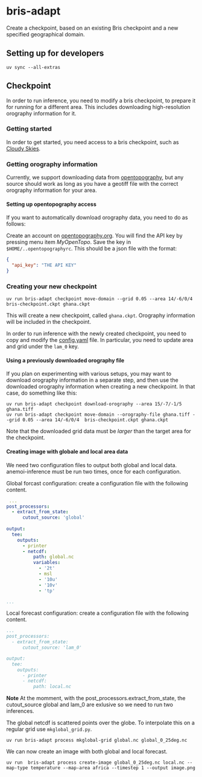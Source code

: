 # bris-adapt

Create a checkpoint, based on an existing Bris checkpoint and a new specified geographical domain.

## Setting up for developers

```shell
uv sync --all-extras
```

## Checkpoint

In order to run inference, you need to modify a bris checkpoint, to prepare it for running for a different area.
This includes downloading high-resolution orography information for it.

### Getting started

In order to get started, you need access to a bris checkpoint, such as [Cloudy Skies](https://huggingface.co/met-no/bris_cloudy-skies).

### Getting orography information

Currently, we support downloading data from [opentopography](https://portal.opentopography.org/raster?opentopoID=OTSRTM.042013.4326.1), but any source should work as long as you have a geotiff file with the correct orography information for your area.

#### Setting up opentopography access

If you want to automatically download orography data, you need to do as follows:

Create an account on [opentopography.org](https://portal.opentopography.org/login). You will find the API key by pressing menu item _MyOpenTopo_.
Save the key in `$HOME/..opentopographyrc`. This should be a json file with the format:

```json
{
  "api_key": "THE API KEY"
}
```

### Creating your new checkpoint

```shell
uv run bris-adapt checkpoint move-domain --grid 0.05 --area 14/-6/0/4 bris-checkpoint.ckpt ghana.ckpt
```

This will create a new checkpoint, called `ghana.ckpt`. Orography information will be included in the checkpoint.

In order to run inference with the newly created checkpoint, you need to copy and modify the [config.yaml](config.yaml) file.
In particular, you need to update area and grid under the `lam_0` key.

#### Using a previously downloaded orography file

If you plan on experimenting with various setups, you may want to download orography information in a separate step, and then use the downloaded orography information when creating a new checkpoint.
In that case, do something like this:

```shell
uv run bris-adapt checkpoint download-orography --area 15/-7/-1/5 ghana.tiff
uv run bris-adapt checkpoint move-domain --orography-file ghana.tiff --grid 0.05 --area 14/-6/0/4  bris-checkpoint.ckpt ghana.ckpt
```

Note that the downloaded grid data must be _larger_ than the target area for the checkpoint.

#### Creating image with globale and local area data

We need two configuration files to output both global and local data. anemoi-inference must be run two times, once for each configuration.

Global forcast configuration: create a configuration file with the following content.

```yaml
 ...
post_processors: 
  - extract_from_state: 
      cutout_source: 'global'
  
output:
  tee:
    outputs:
      - printer
      - netcdf: 
          path: global.nc
          variables:
            - '2t'
            - msl
            - '10u'
            - '10v'
            - 'tp'

...
```

Local forecast configuration: create a configuration file with the following content.

```yaml
...
post_processors: 
  - extract_from_state: 
      cutout_source: 'lam_0'

output:
  tee:
    outputs:
      - printer
      - netcdf: 
          path: local.nc

```

**Note** At the momment, with the post_processors.extract_from_state, the cutout_source global and lam_0 are exlusive so we need to run two inferences.

The global netcdf is scattered points over the globe. To interpolate this on a regular grid use `mkglobal_grid.py`. 

```shell
uv run bris-adapt process mkglobal-grid global.nc global_0_25deg.nc
```

We can now create an image with both global and local forecast.

```shell
uv run  bris-adapt process create-image global_0_25deg.nc local.nc --map-type temperature --map-area africa --timestep 1 --output image.png
```
